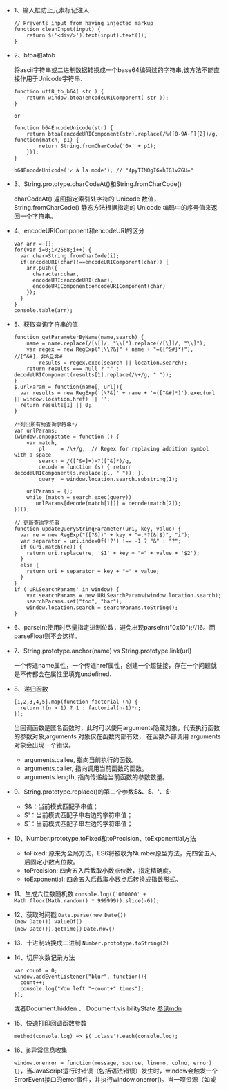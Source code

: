 * 1、输入框防止元素标记注入

    ```
    // Prevents input from having injected markup
    function cleanInput(input) {
        return $('<div/>').text(input).text());
    }
    ```

* 2、btoa和atob

    将ascii字符串或二进制数据转换成一个base64编码过的字符串,该方法不能直接作用于Unicode字符串.

    ```
    function utf8_to_b64( str ) {
        return window.btoa(encodeURIComponent( str ));
    }

    or

    function b64EncodeUnicode(str) {
        return btoa(encodeURIComponent(str).replace(/%([0-9A-F]{2})/g, function(match, p1) {
            return String.fromCharCode('0x' + p1);
        }));
    }

    b64EncodeUnicode('✓ à la mode'); // "4pyTIMOgIGxhIG1vZGU="
    ```

* 3、String.prototype.charCodeAt()和String.fromCharCode()  

    charCodeAt() 返回指定索引处字符的 Unicode 数值，String.fromCharCode() 静态方法根据指定的 Unicode 编码中的序号值来返回一个字符串。

* 4、encodeURIComponent和encodeURI的区分  

    ```
    var arr = [];
    for(var i=0;i<2568;i++) {
      var char=String.fromCharCode(i);
      if(encodeURI(char)!==encodeURIComponent(char)) {
        arr.push({
          character:char,
          encodeURI:encodeURI(char),
          encodeURIComponent:encodeURIComponent(char)
        });
      }
    }
    console.table(arr);
    ```

* 5、获取查询字符串的值  

    ```
    function getParameterByName(name,search) {
        name = name.replace(/[\[]/, "\\[").replace(/[\]]/, "\\]");
        var regex = new RegExp("[\\?&]" + name + "=([^&#]*)"),  //[^&#]，非&且非#
            results = regex.exec(search || location.search);
        return results === null ? "" : decodeURIComponent(results[1].replace(/\+/g, " "));
    }
    $.urlParam = function(name[, url]){
      var results = new RegExp('[\?&]' + name + '=([^&#]*)').exec(url || window.location.href) || '';
      return results[1] || 0;
    }

    /*列出所有的查询字符串*/
    var urlParams;
    (window.onpopstate = function () {
        var match,
            pl     = /\+/g,  // Regex for replacing addition symbol with a space
            search = /([^&=]+)=?([^&]*)/g,
            decode = function (s) { return decodeURIComponent(s.replace(pl, " ")); },
            query  = window.location.search.substring(1);

        urlParams = {};
        while (match = search.exec(query))
           urlParams[decode(match[1])] = decode(match[2]);
    })();

    // 更新查询字符串
    function updateQueryStringParameter(uri, key, value) {
      var re = new RegExp("([?&])" + key + "=.*?(&|$)", "i");
      var separator = uri.indexOf('?') !== -1 ? "&" : "?";
      if (uri.match(re)) {
        return uri.replace(re, '$1' + key + "=" + value + '$2');
      }
      else {
        return uri + separator + key + "=" + value;
      }
    }
    if ('URLSearchParams' in window) {
        var searchParams = new URLSearchParams(window.location.search);
        searchParams.set("foo", "bar");
        window.location.search = searchParams.toString();
    }
    ```

* 6、parseInt使用时尽量指定进制位数，避免出现parseInt("0x10");//16。而parseFloat则不会这样。


* 7、String.prototype.anchor(name) vs String.prototype.link(url)  

    一个传递name属性，一个传递href属性，创建一个超链接，存在一个问题就是不传都会在属性里填充undefined.

* 8、递归函数  
    ```
    [1,2,3,4,5].map(function factorial (n) {
      return !(n > 1) ? 1 : factorial(n-1)*n;
    });
    ```

    当回调函数是匿名函数时，此时可以使用arguments隐藏对象，代表执行函数的参数对象;arguments 对象仅在函数内部有效，
    在函数外部调用 arguments 对象会出现一个错误。  
    + arguments.callee, 指向当前执行的函数。  
    + arguments.caller, 指向调用当前函数的函数。  
    + arguments.length, 指向传递给当前函数的参数数量。  

* 9、String.prototype.replace()的第二个参数$&、$$、$'、$·  

    - $&：当前模式匹配子串值；
    - $'：当前模式匹配子串右边的字符串值；
    - $\`：当前模式匹配子串左边的字符串值；

* 10、Number.prototype.toFixed和toPrecision、toExponential方法  
    - toFixed: 原来为全局方法，ES6将被收为Number原型方法，先四舍五入后固定小数点位数。
    - toPrecision: 四舍五入后截取小数点位数，指定精确度。
    - toExponential: 四舍五入后截取小数点后转换成指数形式。

* 11、生成六位数随机数
  `console.log(('000000' + Math.floor(Math.random() * 999999)).slice(-6));`

* 12、获取时间戳
  `Date.parse(new Date())`  
  `(new Date()).valueOf()`  
  `(new Date()).getTime()`
  `Date.now()`

* 13、十进制转换成二进制
  `Number.prototype.toString(2)`

* 14、切屏次数记录方法
  ```
  var count = 0;
  window.addEventListener("blur", function(){
    count++;
    console.log("You left "+count+" times");
  });
  ```

  或者Document.hidden 、 Document.visibilityState [参见mdn](https://developer.mozilla.org/en-US/docs/Web/API/Page_Visibility_API)

* 15、快速打印回调函数参数

  `method(console.log) => $('.class').each(console.log);`

* 16、js异常信息收集

  `window.onerror = function(message, source, lineno, colno, error){}`，当JavaScript运行时错误（包括语法错误）发生时，window会触发一个ErrorEvent接口的error事件，并执行window.onerror()。当一项资源（如<img>或<script>）加载失败，加载资源的元素会触发一个Event接口的error事件，并执行该元素上的onerror()处理函数。这些error事件不会向上冒泡到window，不过（至少在Firefox中）能被单一的window.addEventListener捕获。

  ```
  window.onerror = function (msg, url, lineNo, columnNo, error) {
    var string = msg.toLowerCase();
    var substring = "script error";
    if (string.indexOf(substring) > -1){
        alert('Script Error: See Browser Console for Detail');
    } else {
        alert(msg, url, lineNo, columnNo, error);
    }
    return false;
  };
  ```

* 有趣的js异常处理

    ```js
    try {
        console.log('do something');
    } catch(e) {
        window.location.href = 'http://stackoverflow.com/search?q=[js]+' + e.message;
    }
    ```

* 日期格式排序

    ```js
    var arr = [{"gmtCreate":"2018-02-27 15:35:55"},{"gmtCreate":"2018-02-27 16:11:00"},{"gmtCreate":"2018-02-27 15:26:01"}];
    arr.sort((a, b) => {
        return Date.parse(a.gmtCreate) - Date.parse(b.gmtCreate);
    });
    // [{"gmtCreate":"2018-02-27 15:26:01"},{"gmtCreate":"2018-02-27 15:35:55"},{"gmtCreate":"2018-02-27 16:11:00"}]
    ```